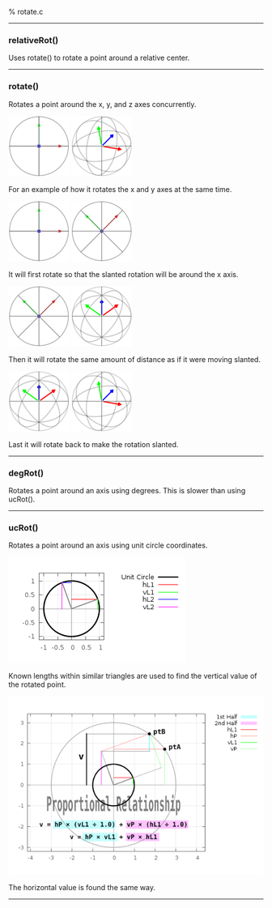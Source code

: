 % rotate.c

---

### relativeRot()

Uses rotate() to rotate a point around a relative center.

---

### rotate()

Rotates a point around the x, y, and z axes concurrently.

![](0.png) ![](1.png)

For an example of how it rotates the x and y axes at the same time.

![](0.png) ![](2.png)

It will first rotate so that the slanted rotation will be around the x axis.

![](2.png) ![](3.png)

Then it will rotate the same amount of distance as if it were moving slanted.

![](3.png) ![](1.png)

Last it will rotate back to make the rotation slanted.

---

### degRot()

Rotates a point around an axis using degrees. This is slower than using ucRot().

---

### ucRot()

Rotates a point around an axis using unit circle coordinates.

![](5.png)

Known lengths within similar triangles are used to find the vertical value of the rotated point.

![](6.png)

The horizontal value is found the same way.

---

